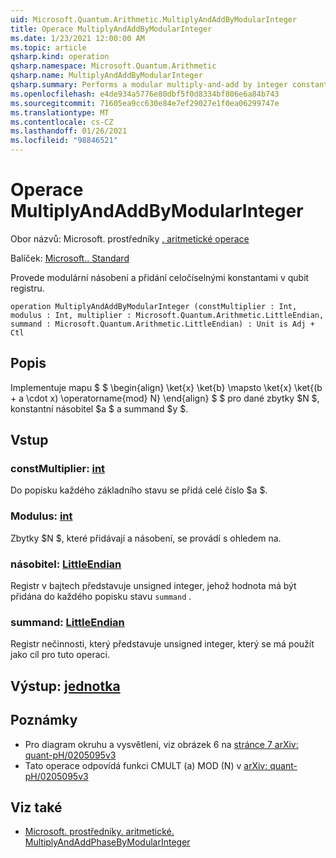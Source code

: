 ```yaml
---
uid: Microsoft.Quantum.Arithmetic.MultiplyAndAddByModularInteger
title: Operace MultiplyAndAddByModularInteger
ms.date: 1/23/2021 12:00:00 AM
ms.topic: article
qsharp.kind: operation
qsharp.namespace: Microsoft.Quantum.Arithmetic
qsharp.name: MultiplyAndAddByModularInteger
qsharp.summary: Performs a modular multiply-and-add by integer constants on a qubit register.
ms.openlocfilehash: e4de934a5776e80dbf5f0d8334bf806e6a84b743
ms.sourcegitcommit: 71605ea9cc630e84e7ef29027e1f0ea06299747e
ms.translationtype: MT
ms.contentlocale: cs-CZ
ms.lasthandoff: 01/26/2021
ms.locfileid: "98846521"
---
```

# <a name="multiplyandaddbymodularinteger-operation"></a>Operace MultiplyAndAddByModularInteger

Obor názvů: Microsoft. prostředníky [. aritmetické operace](xref:Microsoft.Quantum.Arithmetic)

Balíček: [Microsoft.. Standard](https://nuget.org/packages/Microsoft.Quantum.Standard)


Provede modulární násobení a přidání celočíselnými konstantami v qubit registru.

```qsharp
operation MultiplyAndAddByModularInteger (constMultiplier : Int, modulus : Int, multiplier : Microsoft.Quantum.Arithmetic.LittleEndian, summand : Microsoft.Quantum.Arithmetic.LittleEndian) : Unit is Adj + Ctl
```


## <a name="description"></a>Popis

Implementuje mapu $ $ \begin{align} \ket{x} \ket{b} \mapsto \ket{x} \ket{(b + a \cdot x) \operatorname{mod} N} \end{align} $ $ pro dané zbytky $N $, konstantní násobitel $a $ a summand $y $.

## <a name="input"></a>Vstup

### <a name="constmultiplier--int"></a>constMultiplier: [int](xref:microsoft.quantum.lang-ref.int)

Do popisku každého základního stavu se přidá celé číslo $a $.


### <a name="modulus--int"></a>Modulus: [int](xref:microsoft.quantum.lang-ref.int)

Zbytky $N $, které přidávají a násobení, se provádí s ohledem na.


### <a name="multiplier--littleendian"></a>násobitel: [LittleEndian](xref:Microsoft.Quantum.Arithmetic.LittleEndian)

Registr v bajtech představuje unsigned integer, jehož hodnota má být přidána do každého popisku stavu `summand` .


### <a name="summand--littleendian"></a>summand: [LittleEndian](xref:Microsoft.Quantum.Arithmetic.LittleEndian)

Registr nečinnosti, který představuje unsigned integer, který se má použít jako cíl pro tuto operaci.



## <a name="output--unit"></a>Výstup: [jednotka](xref:microsoft.quantum.lang-ref.unit)



## <a name="remarks"></a>Poznámky

- Pro diagram okruhu a vysvětlení, viz obrázek 6 na [stránce 7 arXiv: quant-pH/0205095v3](https://arxiv.org/pdf/quant-ph/0205095v3.pdf#page=7)
- Tato operace odpovídá funkci CMULT (a) MOD (N) v [arXiv: quant-pH/0205095v3](https://arxiv.org/pdf/quant-ph/0205095v3.pdf)

## <a name="see-also"></a>Viz také

- [Microsoft. prostředníky. aritmetické. MultiplyAndAddPhaseByModularInteger](xref:Microsoft.Quantum.Arithmetic.MultiplyAndAddPhaseByModularInteger)